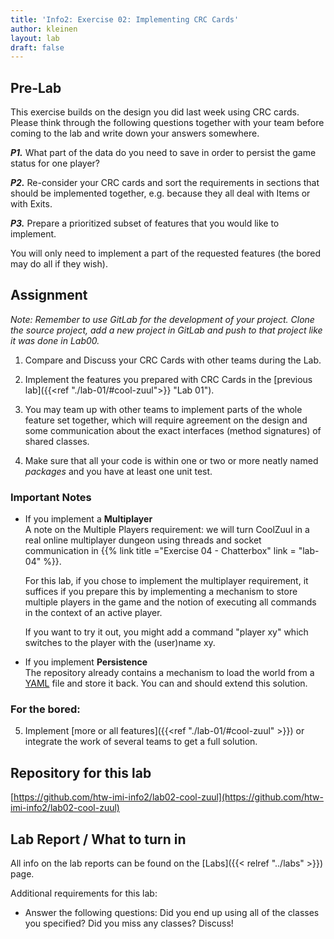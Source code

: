 ```yaml
---
title: 'Info2: Exercise 02: Implementing CRC Cards'
author: kleinen
layout: lab
draft: false
---
```


## Pre-Lab

This exercise builds on the design you did last week using CRC cards. Please think through the following questions together with your team before coming to the lab and write down your answers somewhere.

***P1.*** What part of the data do you need to save in order to persist the game status for one player?

***P2.***  Re-consider your CRC cards and sort the requirements in sections that should be implemented together,
e.g. because they all deal with Items or with Exits.

***P3.*** Prepare a prioritized subset of features that you would like to implement.

You will only need to implement a part of the requested features (the bored may do all if they wish).

## Assignment

*Note: Remember to use GitLab for the development of your project. Clone the source project, add a new project in GitLab 
and push to that project like it was done in Lab00.*

1. Compare and Discuss your CRC Cards with other teams during the Lab.

2. Implement the features you prepared with CRC Cards in the [previous lab]({{<ref "./lab-01/#cool-zuul">}} "Lab 01").

3. You may team up with other teams to implement parts of the whole feature set together, which will
   require agreement on the design and some communication about the exact interfaces (method signatures) of
   shared classes.

4. Make sure that all your code is within one or two or more neatly named *packages* and you have at least one unit test.

### Important Notes

- If you implement a **Multiplayer**  
  A note on the Multiple Players requirement: we will turn CoolZuul in a real
  online multiplayer dungeon using threads and socket communication in
  {{% link title ="Exercise 04 - Chatterbox" link = "lab-04" %}}.  

  For this lab, if you chose to implement the multiplayer requirement, it suffices if you prepare this by implementing a
  mechanism to store multiple players in the game and the notion of executing
  all commands in the context of an active player.  

  If you want to try it out, you might add a command "player xy" which switches
  to the player with the (user)name xy.

- If you implement **Persistence**  
  The repository already contains a mechanism to load the world from a [YAML](https://en.wikipedia.org/wiki/YAML)
  file and store it back. You can and should extend this solution.

### For the bored:

5. Implement [more or all features]({{<ref "./lab-01/#cool-zuul" >}}) or integrate
   the work of several teams to get a full solution.

## Repository for this lab

[https://github.com/htw-imi-info2/lab02-cool-zuul](https://github.com/htw-imi-info2/lab02-cool-zuul)

## Lab Report / What to turn in
All info on the lab reports can be found on the [Labs]({{< relref "../labs" >}}) page.

Additional requirements for this lab:
* Answer the following questions: Did you end up using all of the classes you specified? Did you miss any classes? Discuss!
